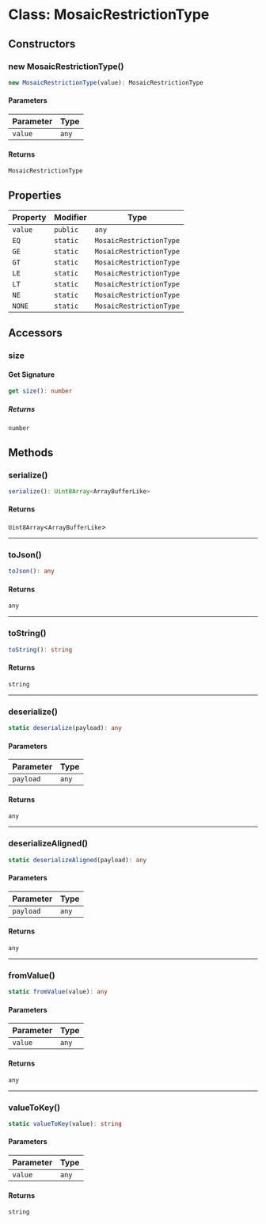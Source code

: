 # Class: MosaicRestrictionType

## Constructors

### new MosaicRestrictionType()

```ts
new MosaicRestrictionType(value): MosaicRestrictionType
```

#### Parameters

| Parameter | Type |
| ------ | ------ |
| `value` | `any` |

#### Returns

`MosaicRestrictionType`

## Properties

| Property | Modifier | Type |
| ------ | ------ | ------ |
| <a id="value"></a> `value` | `public` | `any` |
| <a id="eq"></a> `EQ` | `static` | `MosaicRestrictionType` |
| <a id="ge"></a> `GE` | `static` | `MosaicRestrictionType` |
| <a id="gt"></a> `GT` | `static` | `MosaicRestrictionType` |
| <a id="le"></a> `LE` | `static` | `MosaicRestrictionType` |
| <a id="lt"></a> `LT` | `static` | `MosaicRestrictionType` |
| <a id="ne"></a> `NE` | `static` | `MosaicRestrictionType` |
| <a id="none"></a> `NONE` | `static` | `MosaicRestrictionType` |

## Accessors

### size

#### Get Signature

```ts
get size(): number
```

##### Returns

`number`

## Methods

### serialize()

```ts
serialize(): Uint8Array<ArrayBufferLike>
```

#### Returns

`Uint8Array`&lt;`ArrayBufferLike`&gt;

***

### toJson()

```ts
toJson(): any
```

#### Returns

`any`

***

### toString()

```ts
toString(): string
```

#### Returns

`string`

***

### deserialize()

```ts
static deserialize(payload): any
```

#### Parameters

| Parameter | Type |
| ------ | ------ |
| `payload` | `any` |

#### Returns

`any`

***

### deserializeAligned()

```ts
static deserializeAligned(payload): any
```

#### Parameters

| Parameter | Type |
| ------ | ------ |
| `payload` | `any` |

#### Returns

`any`

***

### fromValue()

```ts
static fromValue(value): any
```

#### Parameters

| Parameter | Type |
| ------ | ------ |
| `value` | `any` |

#### Returns

`any`

***

### valueToKey()

```ts
static valueToKey(value): string
```

#### Parameters

| Parameter | Type |
| ------ | ------ |
| `value` | `any` |

#### Returns

`string`
